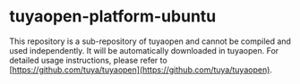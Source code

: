 # tuyaopen-platform-ubuntu
This repository is a sub-repository of tuyaopen and cannot be compiled and used independently. It will be automatically downloaded in tuyaopen. For detailed usage instructions, please refer to [https://github.com/tuya/tuyaopen](https://github.com/tuya/tuyaopen).
